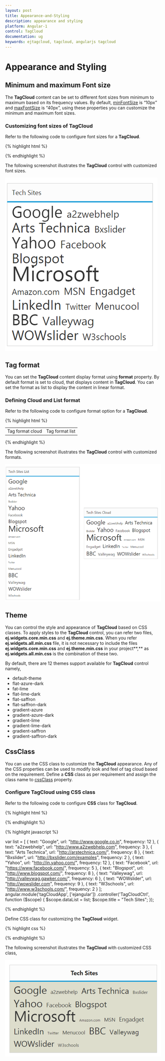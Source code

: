 ```yaml
---
layout: post
title: Appearance-and-Styling
description: appearance and styling
platform: Angular-1
control: TagCloud
documentation: ug
keywords: ejtagcloud, tagcloud, angularjs tagcloud
---
```


# Appearance and Styling

## Minimum and maximum Font size

The **TagCloud** content can be set to different font sizes from minimum to maximum based on its frequency values. By default, [minFontSize](https://help.syncfusion.com/api/js/ejtagcloud#members:minfontsize) is “10px” and [maxFontSize](https://help.syncfusion.com/api/js/ejtagcloud#members:maxfontsize) is “40px”, using these properties you can customize the minimum and maximum font sizes.

### Customizing font sizes of TagCloud

Refer to the following code to configure font sizes for a **TagCloud**.

{% highlight html %}

 <div id="techweblist" ej-tagcloud e-datasource="dataList" e-minfontsize="20px" e-maxfontsize="50px" e-titletext="Tech Sites"></div>

{% endhighlight %}

The following screenshot illustrates the **TagCloud** control with customized font sizes.

![](Appearance-and-Styling_images/Appearance-and-Styling_img1.png) 


## Tag format

You can set the **TagCloud** content display format using **format** property. By default format is set to cloud, that displays content in **TagCloud**. You can set the format as list to display the content in linear format.

### Defining Cloud and List format

Refer to the following code to configure format option for a **TagCloud**.

{% highlight html %}

<table>
<tr>
<td>
<span>Tag format cloud</span>
<div id="techwebcloud" ej-tagcloud e-datasource="dataList" e-format="list" e-titletext="Tech Sites List"></div>
</td>
<td>
<span>Tag format list</span>
<div id="techweblist" ej-tagcloud e-datasource="dataList" e-format="cloud" e-titletext="Tech Sites Cloud"></div>
</td>
</tr>
</table>

{% endhighlight %}

The following screenshot illustrates the **TagCloud** control with customized formats.

![](Appearance-and-Styling_images/Appearance-and-Styling_img2.png) 


## Theme

You can control the style and appearance of **TagCloud** based on CSS classes. To apply styles to the **TagCloud** control, you can refer two files, **ej.widgets.core.min.css** and **ej.theme.min.css**. When you refer **ej.widgets.all.min.css** file, it is not necessary to include the files **ej.widgets.core.min.css** and **ej.theme.min.css** in your project**,** as **ej.widgets.all.min.css** is the combination of these two. 

By default, there are 12 themes support available for **TagCloud** control namely,

* default-theme
* flat-azure-dark
* fat-lime
* flat-lime-dark
* flat-saffron
* flat-saffron-dark
* gradient-azure
* gradient-azure-dark
* gradient-lime
* gradient-lime-dark
* gradient-saffron
* gradient-saffron-dark

## CssClass

You can use the CSS class to customize the **TagCloud** appearance. Any of the CSS properties can be used to modify look and feel of tag cloud based on the requirement. Define a **CSS** class as per requirement and assign the class name to [cssClass](https://help.syncfusion.com/api/js/ejtagcloud#members:cssclass) property.

### Configure TagCloud using CSS class

Refer to the following code to configure **CSS** class for **TagCloud**.

{% highlight html %}

<div id="techweblist" ej-tagcloud e-datasource="dataList" e-titletext="title" e-cssclass="CustomCss"></div>

{% endhighlight %}

{% highlight javascript %}

var list = [
{ text: "Google", url: "http://www.google.co.in", frequency: 12 },
    { text: "a2zwebhelp", url: "http://www.a2zwebhelp.com", frequency: 3 },
    { text: "Arts Technica", url: "http://arstechnica.com/", frequency: 8 },
    { text: "Bxslider", url: "http://bxslider.com/examples", frequency: 2 },
    { text: "Yahoo", url: "http://in.yahoo.com/", frequency: 12 },
    { text: "Facebook", url: "https://www.facebook.com/", frequency: 5 },
    { text: "Blogspot", url: "http://www.blogspot.com/", frequency: 8 },
    { text: "Valleywag", url: "http://valleywag.gawker.com/", frequency: 6 },
    { text: "WOWslider", url: "http://wowslider.com", frequency: 9 },
    { text: "W3schools", url: "http://www.w3schools.com/", frequency: 2 }
];
angular.module('tagCloudApp', ['ejangular'])
.controller('TagCloudCtrl', function ($scope) {
    $scope.dataList = list;
    $scope.title = "Tech Sites";
});
    
{% endhighlight %}

Define CSS class for customizing the **TagCloud** widget.

{% highlight css %}

<style type="text/css" class="cssStyles">
        /* Customize the TagCloud div element */
        .CustomCss
        {
            background-color: #DDC;
            width: 400px;
        }
        /* Customize the TagCloud header element */        
        .CustomCss .e-header.e-title {
            text-align: center;
            font-weight: bold;
        }
</style>


{% endhighlight %}

The following screenshot illustrates the **TagCloud** with customized CSS class,

![](Appearance-and-Styling_images/Appearance-and-Styling_img3.png)
